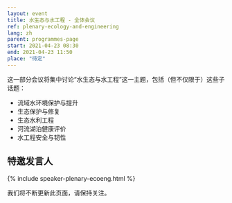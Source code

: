 ```yaml
---
layout: event
title: 水生态与水工程 - 全体会议
ref: plenary-ecology-and-engineering
lang: zh
parent: programmes-page
start: 2021-04-23 08:30
end: 2021-04-23 11:50
place: "待定"
---
```

这一部分会议将集中讨论“水生态与水工程”这一主题，包括（但不仅限于）这些子话题：

- 流域水环境保护与提升
- 生态保护与修复
- 生态水利工程
- 河流湖泊健康评价
- 水工程安全与韧性


## 特邀发言人

{% include speaker-plenary-ecoeng.html %}

我们将不断更新此页面，请保持关注。
